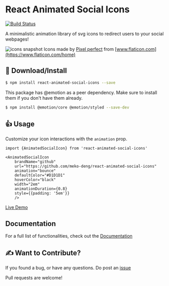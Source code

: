# React Animated Social Icons

[![Build Status](https://travis-ci.org/meko-deng/react-animated-social-icons.svg?branch=master)](https://travis-ci.org/meko-deng/react-animated-social-icons)
 
A minimalistic animation library of svg icons to redirect users to your social webpages!

![icons snapshot](https://i.imgur.com/OzIfqCQ.png)
Icons made by [Pixel perfect](https://www.flaticon.com/authors/pixel-perfect) from [www.flaticon.com](https://www.flaticon.com/home)

## :page_with_curl: Download/Install

```sh
$ npm install react-animated-social-icons --save
```

This package has @emotion as a peer dependency. Make sure to install them if you don't have them already.

```sh
$ npm install @emotion/core @emotion/styled --save-dev
```

## :+1: Usage
Customize your icon interactions with the `animation` prop.

```tsx
import {AnimatedSocialIcon} from 'react-animated-social-icons'

<AnimatedSocialIcon
    brandName="github"
    url="https://github.com/meko-deng/react-animated-social-icons"
    animation="bounce"
    defaultColor="#D1D1D1"
    hoverColor="black"
    width="2em"
    animationDuration={0.8}
    style={{padding: '5em'}}
    />
```
[Live Demo](https://meko-deng.github.io/react-animated-social-icons/)

## Documentation

For a full list of functionalities, check out the [Documentation](https://meko-deng.github.io/react-animated-social-icons/)


## :writing_hand: Want to Contribute?

If you found a bug, or have any questions.
Do post an [issue](https://github.com/meko-deng/react-animated-social-icons/issues)

Pull requests are welcome!

